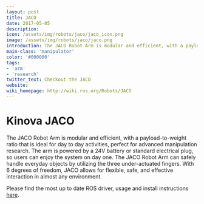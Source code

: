 ```yaml
---
layout: post
title: JACO
date: 2017-05-05
description:
icon: /assets/img/robots/jaco/jaco_icon.png
image: /assets/img/robots/jaco/jaco.png
introduction: The JACO Robot Arm is modular and efficient, with a payload-to-weight ratio that is ideal for day to day activities.
main-class: 'manipulator'
color: '#000000'
tags:
- 'arm'
- 'research'
twitter_text: Checkout the JACO
website: 
wiki_homepage: http://wiki.ros.org/Robots/JACO
---
```


# Kinova JACO

The JACO Robot Arm is modular and efficient, with a payload-to-weight ratio that is ideal for day to day activities, perfect for advanced manipulation research.
The arm is powered by a 24V battery or standard electrical plug, so users can enjoy the system on day one.
The JACO Robot Arm can safely handle everyday objects by utilizing the three under-actuated fingers.
With 6 degrees of freedom, JACO allows for flexible, safe, and effective interaction in almost any environment.


Please find the most up to date ROS driver, usage and install instructions [here](http://wiki.ros.org/jaco_ros).

